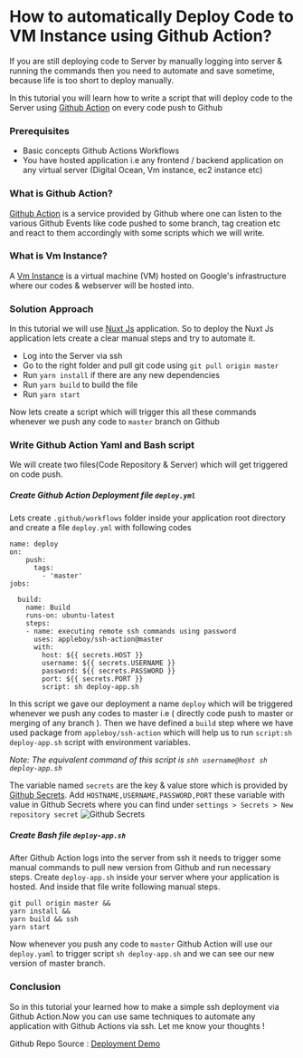 # How to automatically Deploy Code to VM Instance using Github Action?
If you are still deploying code to Server by manually logging into server & running the commands then you need to automate and save sometime, because life is too short to deploy manually.

In this tutorial you will learn how to write a script that will deploy code to the Server using [Github Action](https://docs.github.com/en/actions/reference/workflow-syntax-for-github-actions) on every code push to Github

### Prerequisites

* Basic concepts  Github Actions Workflows
* You have hosted application i.e any frontend / backend application on any virtual server (Digital Ocean, Vm instance, ec2 instance etc)

### What is Github Action?
[Github Action](https://docs.github.com/en/actions/reference/workflow-syntax-for-github-actions) is a service provided by Github where one can listen to the various Github Events like code pushed to some branch, tag creation etc and react to them accordingly with some scripts which we will write.

### What is Vm Instance?
A [Vm Instance](https://cloud.google.com/compute/?utm_source=google&utm_medium=cpc&utm_campaign=japac-AU-all-en-dr-bkws-all-all-trial-e-dr-1009882&utm_content=text-ad-none-none-DEV_c-CRE_505020325174-ADGP_Hybrid+%7C+BKWS+-+EXA+%7C+Txt+~+Compute+~+Compute+Engine_VM-instances-KWID_43700062034862769-kwd-277810790368&userloc_9070016-network_g&utm_term=KW_google%20vm%20instance&gclsrc=ds&gclid=CPLrvKvrzfACFUNyjgodZg8OfA&gclsrc=ds) is a virtual machine (VM) hosted on Google's infrastructure where our codes & webserver will be hosted into.

### Solution Approach
In this tutorial we will use [Nuxt Js](https://nuxtjs.org/) application. So to deploy the Nuxt Js application lets create a clear manual steps and try to automate it.

* Log into the Server via ssh
* Go to the right folder and pull git code using `git pull origin master`
* Run `yarn install` if there are any new dependencies
* Run `yarn build` to build the file
* Run `yarn start`

Now lets create a script which will trigger this all these commands whenever we push any code to `master` branch on Github

### Write Github Action Yaml and Bash script 
We will create two files(Code Repository & Server) which will get triggered on code push.
##### Create Github Action Deployment file `deploy.yml`
Lets create `.github/workflows` folder inside your application root directory and create a file `deploy.yml` with following codes

```
name: deploy
on:
    push:
      tags:
        - 'master'
jobs:

  build:
    name: Build
    runs-on: ubuntu-latest
    steps:
    - name: executing remote ssh commands using password
      uses: appleboy/ssh-action@master
      with:
        host: ${{ secrets.HOST }}
        username: ${{ secrets.USERNAME }}
        password: ${{ secrets.PASSWORD }}
        port: ${{ secrets.PORT }}
        script: sh deploy-app.sh
```
In this script we gave our deployment a name `deploy` which will be triggered whenever we push any codes to master i.e ( directly code push to master or merging of any branch ). Then we have defined a `build` step where we have used package from `appleboy/ssh-action` which will help us to run `script:sh deploy-app.sh` script with environment variables. 

*Note: The  equivalent command  of this script is `shh username@host sh deploy-app.sh`*

The variable named `secrets` are the key & value store which is provided by [Github Secrets](https://docs.github.com/en/actions/reference/encrypted-secrets). Add `HOSTNAME,USERNAME,PASSWORD,PORT` these variable with value in Github Secrets where you can find under `settings > Secrets > New repository secret`
![Github Secrets](https://nimbus-screenshots.s3.amazonaws.com/s/c57a58d4d4c87a7c866728521ff53c4d.png)

##### Create Bash file `deploy-app.sh` 
After Github Action logs into the server from ssh it needs to trigger some manual commands to pull new version from Github and run necessary steps. Create `deploy-app.sh` inside your server where your application is hosted. And inside that file write following manual steps.

```
git pull origin master && 
yarn install &&
yarn build && ssh
yarn start
```

Now whenever you push any code to `master` Github Action will use our `deploy.yaml` to trigger script `sh deploy-app.sh` and we can see our new version of master branch. 

### Conclusion

So in this tutorial your learned how to make a simple ssh deployment via Github Action.Now you can use same techniques to automate any application with Github Actions via ssh. 
Let me know your thoughts !

Github Repo Source : [Deployment Demo](https://github.com/ujwaldhakal/vm-instance-deployment-demo)